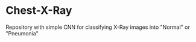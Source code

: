 # Chest-X-Ray

Repository with simple CNN for classifying X-Ray images into "Normal" or "Pneumonia"
